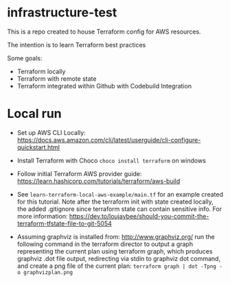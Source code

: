 # infrastructure-test
This is a repo created to house Terraform config for AWS resources.

The intention is to learn Terraform best practices

Some goals:
* Terraform locally
* Terraform with remote state
* Terraform integrated within Github with Codebuild Integration

# Local run
* Set up AWS CLI Locally: https://docs.aws.amazon.com/cli/latest/userguide/cli-configure-quickstart.html

* Install Terraform with Choco `choco install terraform` on windows

* Follow initial Terraform AWS provider guide: https://learn.hashicorp.com/tutorials/terraform/aws-build

* See `learn-terraform-local-aws-example/main.tf` for an example created for this tutorial. Note after the terraform init with state created locally, the added .gitignore since terraform state can contain sensitive info. For more information: https://dev.to/loujaybee/should-you-commit-the-terraform-tfstate-file-to-git-5054

* Assuming graphviz is installed from: http://www.graphviz.org/ run the following command in the terraform director to output a graph representing the current plan using terraform graph, which produces graphviz .dot file output, redirecting via stdin to graphviz dot command, and create a png file of the current plan: `terraform graph | dot -Tpng -o graphvizplan.png`
